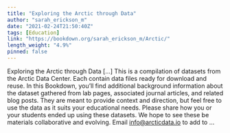 ```yaml
---
title: "Exploring the Arctic through Data"
author: "sarah_erickson_m"
date: "2021-02-24T21:50:40Z"
tags: [Education]
link: "https://bookdown.org/sarah_erickson_m/Arctic/"
length_weight: "4.9%"
pinned: false
---
```


Exploring the Arctic through Data [...] This is a compilation of datasets from the Arctic Data Center. Each contain data files ready for download and reuse. In this Bookdown, you’ll find additional background information about the dataset gathered from lab pages, associated journal articles, and related blog posts. They are meant to provide context and direction, but feel free to use the data as it suits your educational needs. Please share how you or your students ended up using these datasets. We hope to see these be materials collaborative and evolving. Email info@arcticdata.io to add to ...
